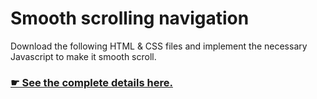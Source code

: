 # Smooth scrolling navigation

Download the following HTML & CSS files and implement the necessary Javascript to make it smooth scroll.

### [☛ See the complete details here.](https://learn-the-web.algonquindesign.ca/courses/web-dev-3/smooth-scrolling-navigation/)
